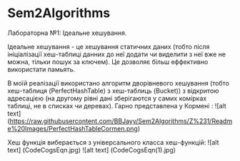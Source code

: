 # Sem2Algorithms

Лабораторна №1: Ідеальне хешування.

Ідеальне хешування - це хешування статичних даних (тобто після ініціалізації хеш-таблиці данних до неї додати чи виделити з неї вже не можна, тільки пошук за ключем).
Це дозволяє більш еффективно використати памьять.

В моїй реалізації використано алгоритм дворівневого хешування (тобто хеш-таблиця (PerfectHashTable) з хеш-таблиць (Bucket)) з відкритою адресацією (на другому рівні дані зберігаются у самих комірках таблиці, не в списках чи деревах). Гарно представлена у Кормені : 
![alt text] (https://raw.githubusercontent.com/BBJayy/Sem2Algorithms/Z%231/Readme%20Images/PerfectHashTableCormen.png)

Хеш функція виберається з універсального класса хеш-функцій: 
![alt text] (CodeCogsEqn.jpg)
![alt text] (CodeCogsEqn(1).jpg)
